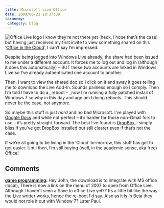 ```yaml
---
title: Microsoft Live Office
date: 2009/06/21 18:37:00
taxonomy: 
 category: blog 
---
```


![Office Live logo](http://lh3.ggpht.com/_-8eBgLSYyzA/Sj59_vv-coI/AAAAAAAAEbc/cBnG_JnTyUE/Office%20Live%20logo%5B11%5D.gif?imgmax=800) I know they’re not there yet (heck, I hope that’s the case) but having just received my first invite to view something shared on this ‘[Office in the Cloud](http://www.officelive.com/)’, I can’t say I’m impressed.

Despite being logged into Windows Live already, the share had been issued to me under a different account. It forces me to log out and log in (although it does this automatically) – BUT these two accounts are linked in Windows Live so I’ve already authenticated one account to another.

Then, I want to view the shared doc so I click on it and away it goes telling me to download the Live Add-In. Sounds painless enough so I comply. Then I’m told I have to do a _reboot – _now I’m running a fully patched install of Windows 7 so why in this day and age am I doing reboots. This should never be the case, not anymore.

So maybe this stuff is just _hard_ and no bad Microsoft. I’ve played with [Google Docs](http://jkelleher.blogspot.com/docs.google.com) and while not perfect – it’s harder for those non-Gmail folk to use – it’s pretty straight-forward. The best I’ve found is [DropBox ](http://www.getdropbox.com/)– simply bliss if you’ve got DropBox installed but still clearer even if that’s not the case.

If we’re all going to be living in the ‘Cloud’ to-morrow, this stuff has got to get easier. Until then, I’m still buying (well, in the academic sense, aka free) Office!

## Comments

**[game programming](#10 "2009-06-22 12:17:03"):** Hey John, the download is to integrate with MS office (local), There is now a link on the menu of 2007 to open from Office Live. Although I haven't seen a Save to office Live yet?? Its a little bit like the way the Live writter works, hence the re-boot I'd say. Also as it is in Beta they would not role it out with Window 7? Later Paul.



